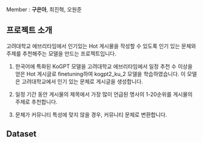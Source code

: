 Member : **구은아**, 최진혁, 오원준

## 프로젝트 소개

고려대학교 에브리타임에서 인기있는 Hot 게시물을 작성할 수 있도록 인기 있는 문체와 주제를 추천해주는 모델을 만드는 프로젝트입니다. 

1) 한국어에 특화된 KoGPT 모델을 고려대학교 에브리타임에서 일정 추천 수 이상을 얻은 Hot 게시글로 finetuning하여 kogpt2_ku_2 모델을 학습하였습니다. 이 모델은 고려대학교에서 인기 있는 문체로 게시글을 생성합니다.

2) 일정 기간 동안 게시물의 제목에서 가장 많이 언급된 명사의 1-20순위를 게시물의 주제로 추천합니다. 

3) 문체가 커뮤니티 특성에 맞지 않을 경우, 커뮤니티 문체로 변환합니다.


## Dataset
